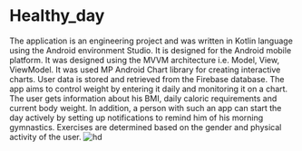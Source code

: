 # Healthy_day
The application is an engineering project and was written in Kotlin language using the Android environment
Studio. It is designed for the Android mobile platform. It was designed using the MVVM architecture i.e. Model, View, ViewModel. It was
used MP Android Chart library for creating interactive charts. User data is stored and retrieved from the Firebase database.
The app aims to control weight by entering it daily and monitoring it on a chart. The user gets information about his BMI, daily
caloric requirements and current body weight. In addition, a person with such an app can start the day actively by setting up notifications to remind him of his morning gymnastics. Exercises are determined based on the gender and physical activity of the user.
![hd](https://user-images.githubusercontent.com/103385651/233673156-70a6a4b3-4252-4ab7-b56d-50fbff0bfd43.png)
